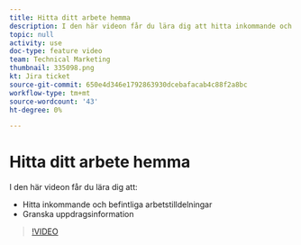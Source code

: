 ```yaml
---
title: Hitta ditt arbete hemma
description: I den här videon får du lära dig att hitta inkommande och befintliga arbetstilldelningar och granska uppdragsinformation.
topic: null
activity: use
doc-type: feature video
team: Technical Marketing
thumbnail: 335098.png
kt: Jira ticket
source-git-commit: 650e4d346e1792863930dcebafacab4c88f2a8bc
workflow-type: tm+mt
source-wordcount: '43'
ht-degree: 0%

---
```


# Hitta ditt arbete hemma

I den här videon får du lära dig att:

* Hitta inkommande och befintliga arbetstilldelningar
* Granska uppdragsinformation

>[!VIDEO](https://video.tv.adobe.com/v/335098/?quality=12&learn=on)

